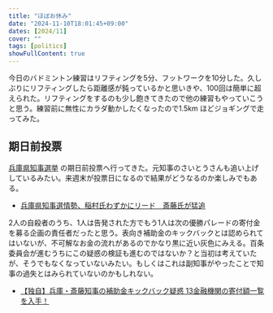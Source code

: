 ```yaml
---
title: "ほぼお休み"
date: "2024-11-10T18:01:45+09:00"
dates: [2024/11]
cover: ""
tags: [politics]
showFullContent: true
---
```


今日のバドミントン練習はリフティングを5分、フットワークを10分した。久しぶりにリフティングしたら距離感が鈍っているかと思いきや、100回は簡単に超えられた。リフティングをするのも少し飽きてきたので他の練習もやっていこうと思う。練習前に無性にカラダ動かしたくなったので1.5km ほどジョギングで走ってみた。

## 期日前投票

[兵庫県知事選挙](https://senkyo.pref.hyogo.lg.jp/) の期日前投票へ行ってきた。元知事のさいとうさんも追い上げしているみたい。来週末が投票日になるので結果がどうなるのか楽しみでもある。

* [兵庫県知事選情勢、稲村氏わずかにリード　斎藤氏が猛追](https://www.nikkei.com/article/DGXZQOUA092EM0Z01C24A1000000/)

2人の自殺者のうち、1人は告発された方でもう1人は次の優勝パレードの寄付金を募る企画の責任者だったと思う。表向き補助金のキックバックとは認められてはいないが、不可解なお金の流れがあるのでかなり黒に近い灰色にみえる。百条委員会が進むうちにこの疑惑の検証も進むのではないか？と当初は考えていたが、そうでもなくなっていないみたい。もしくはこれは副知事がやったことで知事の過失とはみられていないのかもしれない。

* [【独自】兵庫・斎藤知事の補助金キックバック疑惑 13金融機関の寄付額一覧を入手！](https://dot.asahi.com/articles/-/234725?page=1)
